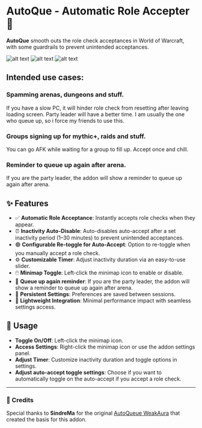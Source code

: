 AutoQue - Automatic Role Accepter 🔄️
=====================================

**AutoQue** smooth outs the role check acceptances in World of Warcraft, with some guardrails to prevent unintended acceptances.

![alt text](https://i.gyazo.com/d791855b877e661943d7fae776eb6464.png) ![alt text](https://i.gyazo.com/3fb6293dcda4cb228910b89bc9200382.png) ![alt text](https://i.gyazo.com/cce90f8b2cc09e0b2bcd9a2d0a69f535.png)

Intended use cases:
-------------------

### Spamming arenas, dungeons and stuff.

If you have a slow PC, it will hinder role check from resetting after leaving loading screen. Party leader will have a better time. I am usually the one who queue up, so i force my friends to use this.

### Groups signing up for mythic+, raids and stuff.

You can go AFK while waiting for a group to fill up. Accept once and chill.


### Reminder to queue up again after arena.

If you are the party leader, the addon will show a reminder to queue up again after arena.

✨ Features
----------

*   ✅ **Automatic Role Acceptance**: Instantly accepts role checks when they appear.
*   ⏰ **Inactivity Auto-Disable**: Auto-disables auto-accept after a set inactivity period (1–30 minutes) to prevent unintended acceptances.
*   🟢 **Configurable Re-toggle for Auto-Accept**: Option to re-toggle when you manually accept a role check.
*   ⚙️ **Customizable Timer**: Adjust inactivity duration via an easy-to-use slider.
*   🖱️ **Minimap Toggle**: Left-click the minimap icon to enable or disable.
*   🔄 **Queue up again reminder**: If you are the party leader, the addon will show a reminder to queue up again after arena.
*   💾 **Persistent Settings**: Preferences are saved between sessions.
*   🧩 **Lightweight Integration**: Minimal performance impact with seamless settings access.

📝 Usage
--------

*   **Toggle On/Off**: Left-click the minimap icon.
*   **Access Settings**: Right-click the minimap icon or use the addon settings panel.
*   **Adjust Timer**: Customize inactivity duration and toggle options in settings.
*   **Adjust auto-accept toggle settings**: Choose if you want to automatically toggle on the auto-accept if you accept a role check.

* * *

### 🙏 Credits

Special thanks to **SindreMa** for the original [AutoQueue WeakAura](https://wago.io/3IxDUtinb) that created the basis for this addon.